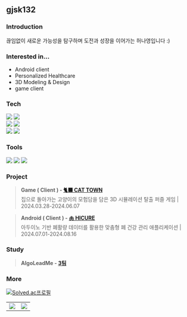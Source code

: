 ## gjsk132

### Introduction
끊임없이 새로운 가능성을 탐구하며 도전과 성장을 이어가는 허나영입니다 :)

### Interested in...
- Android client
- Personalized Healthcare
- 3D Modeling & Design
- game client

### Tech
<div align=left>
  <img src="https://img.shields.io/badge/unity-000000?style=for-the-badge&logo=unity&logoColor=white">
  <img src="https://img.shields.io/badge/c sharp-512bd4?style=for-the-badge&logo=csharp&logoColor=white">
  <br>
  <img src="https://img.shields.io/badge/android-34A853?style=for-the-badge&logo=android&logoColor=white">
  <img src="https://img.shields.io/badge/kotlin-7F52FF?style=for-the-badge&logo=kotlin&logoColor=white">
  <br>
  <img src="https://img.shields.io/badge/solidworks-EC1C24?style=for-the-badge&logoColor=white">
  <img src="https://img.shields.io/badge/blender-E87D0D?style=for-the-badge&logo=blender&logoColor=white">
</div>

### Tools
<div align=left>
  <img src="https://img.shields.io/badge/notion-000000?style=for-the-badge&logo=notion&logoColor=white"> 
  <img src="https://img.shields.io/badge/git-F05032?style=for-the-badge&logo=git&logoColor=white">
  <img src="https://img.shields.io/badge/figma-F24E1E?style=for-the-badge&logo=figma&logoColor=white">
</div>

### Project
> **Game ( Client ) - [🐈‍⬛ CAT TOWN](https://github.com/pknu-wap/2024_1_Game1_catTown)**<br>
> 집으로 돌아가는 고양이의 모험담을 담은 3D 시뮬레이션 탈출 퍼즐 게임 | 2024.03.28-2024.06.07

> **Android ( Client ) - [🫁 HICURE](https://github.com/HICURE/HICURE)**<br>
> 아두이노 기반 폐활량 데이터를 활용한 맞춤형 폐 건강 관리 애플리케이션 | 2024.07.01-2024.08.16

### Study
> **AlgoLeadMe - [3팀](https://github.com/AlgoLeadMe/AlgoLeadMe-3)**<br>


### More
[![Solved.ac프로필](http://mazassumnida.wtf/api/v2/generate_badge?boj=gjsk126)](https://solved.ac/gjsk126)

<table>
  <tr>
    <td width="50%">
      <img src = "https://github-readme-stats-git-masterrstaa-rickstaa.vercel.app/api?username=gjsk132&show_icons=true&hide_border=true" align="center"/>
    </td>
    <td width="50%">
      <img src = "https://github-readme-stats-git-masterrstaa-rickstaa.vercel.app/api/top-langs/?username=gjsk132&layout=compact&hide_border=true&langs_count=6&hide=html,css,svelte,vue,shell" align="center"/>
    </td>
  </tr>
</table>
